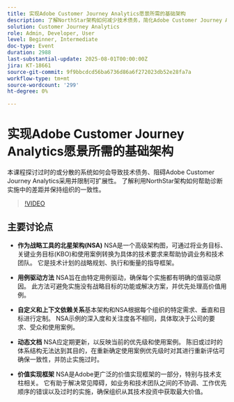 ```yaml
---
title: 实现Adobe Customer Journey Analytics愿景所需的基础架构
description: 了解NorthStar架构如何减少技术债务，简化Adobe Customer Journey Analytics采用和支持可扩展且一致的Adobe Experience Platform实施。
solution: Customer Journey Analytics
role: Admin, Developer, User
level: Beginner, Intermediate
doc-type: Event
duration: 2988
last-substantial-update: 2025-08-01T00:00:00Z
jira: KT-18661
source-git-commit: 9f9bbcdcd56ba6736d86a6f272023db52e28fa7a
workflow-type: tm+mt
source-wordcount: '299'
ht-degree: 0%

---
```



# 实现Adobe Customer Journey Analytics愿景所需的基础架构

本课程探讨过时的或分散的系统如何会导致技术债务、阻碍Adobe Customer Journey Analytics采用并限制可扩展性。 了解利用NorthStar架构如何帮助诊断实施中的差距并保持组织的一致性。

>[!VIDEO](https://video.tv.adobe.com/v/3470281/?learn=on&enablevpops)

## 主要讨论点

* **作为战略工具的北星架构(NSA)** NSA是一个高级架构图，可通过将业务目标、关键业务目标(KBO)和使用案例转换为具体的技术要求来帮助协调业务和技术团队。 它是技术计划的战略规划、执行和衡量的指导框架。

* **用例驱动方法** NSA旨在由特定用例驱动，确保每个实施都有明确的值驱动原因。 此方法可避免实施没有战略目标的功能或解决方案，并优先处理高价值用例。

* **自定义和上下文依赖关系**&#x200B;基本架构和NSA根据每个组织的特定需求、垂直和目标进行定制。 NSA示例的深入度和关注度各不相同，具体取决于公司的要求、受众和使用案例。

* **动态文档** NSA应定期更新，以反映当前的优先级和使用案例。 陈旧或过时的体系结构无法达到其目的，在重新确定使用案例优先级时对其进行重新评估可确保一致性，并防止实施过时。

* **价值实现框架** NSA是Adobe更广泛的价值实现框架的一部分，特别与技术支柱相关。 它有助于解决常见障碍，如业务和技术团队之间的不协调、工作优先顺序的错误以及过时的实施，确保组织从其技术投资中获取最大价值。
